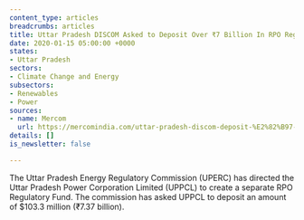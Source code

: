 ```yaml
---
content_type: articles
breadcrumbs: articles
title: Uttar Pradesh DISCOM Asked to Deposit Over ₹7 Billion In RPO Regulatory Fund
date: 2020-01-15 05:00:00 +0000
states:
- Uttar Pradesh
sectors:
- Climate Change and Energy
subsectors:
- Renewables
- Power
sources:
- name: Mercom
  url: https://mercomindia.com/uttar-pradesh-discom-deposit-%E2%82%B97-billion-rpo-fund/
details: []
is_newsletter: false

---
```

The Uttar Pradesh Energy Regulatory Commission (UPERC) has directed the Uttar Pradesh Power Corporation Limited (UPPCL) to create a separate RPO Regulatory Fund. The commission has asked UPPCL to deposit an amount of $103.3 million (₹7.37 billion).

